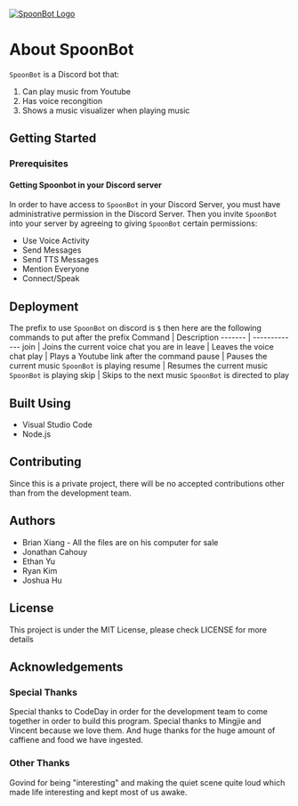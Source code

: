 [![SpoonBot Logo](https://i.postimg.cc/JhkMny7T/Screen-Shot-2019-03-02-at-5-45-34-PM.png)](https://postimg.cc/t1pLv4xP)
# About SpoonBot
`SpoonBot` is a Discord bot that:
1. Can play music from Youtube
2. Has voice recongition
3. Shows a music visualizer when playing music
## Getting Started
### Prerequisites
#### Getting Spoonbot in your Discord server
In order to have access to `SpoonBot` in your Discord Server, you must have administrative permission in the Discord Server. Then you invite `SpoonBot` into your server by agreeing to giving `SpoonBot` certain permissions:
* Use Voice Activity
* Send Messages
* Send TTS Messages
* Mention Everyone
* Connect/Speak
## Deployment
The prefix to use `SpoonBot` on discord is `$` then here are the following commands to put after the prefix
Command | Description
------- | -------------
join | Joins the current voice chat you are in
leave | Leaves the voice chat
play | Plays a Youtube link after the command
pause | Pauses the current music `SpoonBot` is playing
resume | Resumes the current music `SpoonBot` is playing
skip | Skips to the next music `SpoonBot` is directed to play

## Built Using
* Visual Studio Code
* Node.js
## Contributing
Since this is a private project, there will be no accepted contributions other than from the development team.
## Authors
* Brian Xiang - All the files are on his computer for sale
* Jonathan Cahouy
* Ethan Yu
* Ryan Kim
* Joshua Hu
## License
This project is under the MIT License, please check LICENSE for more details
## Acknowledgements
### Special Thanks
Special thanks to CodeDay in order for the development team to come together in order to build this program. Special thanks to Mingjie and Vincent because we love them. And huge thanks for the huge amount of caffiene and food we have ingested.
### Other Thanks
Govind for being "interesting" and making the quiet scene quite loud which made life interesting and kept most of us awake.


